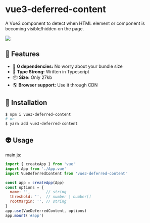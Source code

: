 # vue3-deferred-content

A Vue3 component to detect when HTML element or component is becoming visible/hidden on the page.

[![](https://img.shields.io/npm/v/vue3-deferred-content?color=success&style=flat-square)](https://www.npmjs.com/package/vue3-deferred-content)

[comment]: <> ([![]&#40;https://img.shields.io/npm/dw/vue3-deferred-content?color=success&style=flat-square&#41;]&#40;https://www.npmjs.com/package/vue3-deferred-content&#41;)


## 🚀 Features
- 🔗 **0 dependencies:** No worry about your bundle size
- 🦾 **Type Strong:** Written in Typescript
- 📦 **Size:** Only 27kb
- 🌎 **Browser support:** Use it through CDN

## 📎 Installation
```sh
$ npm i vue3-deferred-content
# or
$ yarn add vue3-deferred-content
```

## 👽 Usage

main.js:

```js
import { createApp } from 'vue'
import App from './App.vue'
import VueDeferredContent from 'vue3-deferred-content'

const app = createApp(App)
const options = {
  name: '',       // string
  threshold: '',  // number | number[]
  rootMargin: '', // string
}
app.use(VueDeferredContent, options)
app.mount('#app')
```

